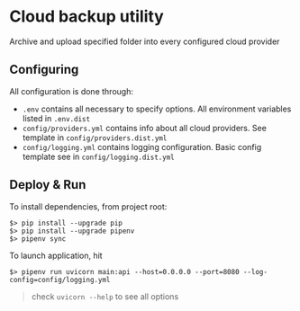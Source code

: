 # Cloud backup utility

Archive and upload specified folder into every configured cloud provider

## Configuring

All configuration is done through:
- `.env` contains all necessary to specify options. All environment variables listed in `.env.dist`
- `config/providers.yml` contains info about all cloud providers. See template in `config/providers.dist.yml`
- `config/logging.yml` contains logging configuration. Basic config template see in `config/logging.dist.yml`

## Deploy & Run

To install dependencies, from project root:
```
$> pip install --upgrade pip
$> pip install --upgrade pipenv
$> pipenv sync
```

To launch application, hit
```
$> pipenv run uvicorn main:api --host=0.0.0.0 --port=8080 --log-config=config/logging.yml
```

> check `uvicorn --help` to see all options
